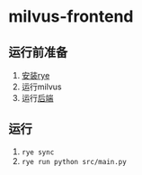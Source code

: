 # milvus-frontend

## 运行前准备

1. [安装rye](https://rye-up.com/guide/installation/)
2. 运行milvus
3. 运行[后端](https://github.com/termtate/milvus-fastapi/)

## 运行
1. `rye sync`
2. `rye run python src/main.py`